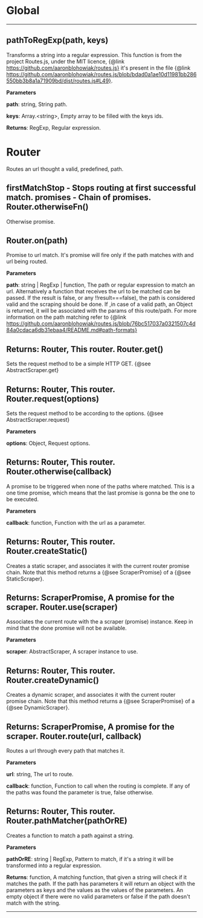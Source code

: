 Global
===





---

pathToRegExp(path, keys) 
-----------------------------
Transforms a string into a regular expression.
This function is from the project Routes.js, under the MIT licence,
  {@link https://github.com/aaronblohowiak/routes.js} it's present
  in the file {@link https://github.com/aaronblohowiak/routes.js/blob/bdad0a1ae10d11981bb286550bb3b8a1a71909bd/dist/routes.js#L49}.

**Parameters**

**path**: string, String path.

**keys**: Array.&lt;string&gt;, Empty array to be filled with the
  keys ids.

**Returns**: RegExp, Regular expression.

Router
===
Routes an url thought a valid, predefined, path.

**firstMatchStop** - Stops routing at first successful match.
**promises** - Chain of promises.
Router.otherwiseFn() 
-----------------------------
Otherwise promise.

Router.on(path) 
-----------------------------
Promise to url match. It's promise will fire only if the path
  matches with and url being routed.

**Parameters**

**path**: string | RegExp | function, The
  path or regular expression to match an url.
  Alternatively a function that receives the url to be matched
  can be passed. If the result is false, or any
  !!result===false), the path is considered valid and the
  scraping should be done. If ,in case of a valid path, an Object is returned, it will be associated with the params of this
  route/path.
  For more information on the path matching refer to {@link https://github.com/aaronblohowiak/routes.js/blob/76bc517037a0321507c4d84a0cdaca6db31ebaa4/README.md#path-formats}

**Returns**: Router, This router.
Router.get() 
-----------------------------
Sets the request method to be a simple HTTP GET.
{@see AbstractScraper.get}

**Returns**: Router, This router.
Router.request(options) 
-----------------------------
Sets the request method to be according to the options.
{@see AbstractScraper.request}

**Parameters**

**options**: Object, Request options.

**Returns**: Router, This router.
Router.otherwise(callback) 
-----------------------------
A promise to be triggered when none of the paths where matched.
This is a one time promise, which means that the last promise
  is gonna be the one to be executed.

**Parameters**

**callback**: function, Function with the url as
  a parameter.

**Returns**: Router, This router.
Router.createStatic() 
-----------------------------
Creates a static scraper, and associates it with the current
  router promise chain. Note that this method returns a
  {@see ScraperPromise} of a {@see StaticScraper}.

**Returns**: ScraperPromise, A promise for the scraper.
Router.use(scraper) 
-----------------------------
Associates the current route with the a scraper (promise)
  instance. Keep in mind that the done promise will not be
  available.

**Parameters**

**scraper**: AbstractScraper, A scraper instance to use.

**Returns**: Router, This router.
Router.createDynamic() 
-----------------------------
Creates a dynamic scraper, and associates it with the current
  router promise chain. Note that this method returns a
  {@see ScraperPromise} of a {@see DynamicScraper}.

**Returns**: ScraperPromise, A promise for the scraper.
Router.route(url, callback) 
-----------------------------
Routes a url through every path that matches it.

**Parameters**

**url**: string, The url to route.

**callback**: function, Function to call when the
  routing is complete. If any of the paths was found the
  parameter is true, false otherwise.

**Returns**: Router, This router.
Router.pathMatcher(pathOrRE) 
-----------------------------
Creates a function to match a path against a string.

**Parameters**

**pathOrRE**: string | RegExp, Pattern to match, if it's a
  string it will be transformed into a regular expression.

**Returns**: function, A matching function,
  that given a string will check if it matches the path. If the
  path has parameters it will return an object with the parameters
  as keys and the values as the values of the parameters. An empty
  object if there were no valid parameters or false if the path
  doesn't match with the string.


---








